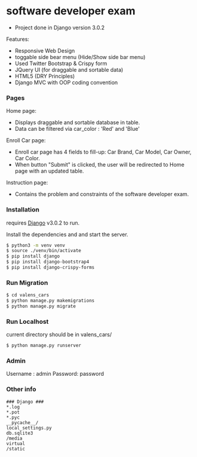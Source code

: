 # software developer exam

  - Project done in Django version 3.0.2

Features:
  - Responsive Web Design
  - toggable side bear menu (Hide/Show side bar menu)
  - Used Twitter Bootstrap & Crispy form
  - JQuery UI (for draggable and sortable data)
  - HTML5 (DRY Principles)
  - Django MVC with OOP coding convention

### Pages

Home page:

* Displays draggable and sortable database in table.
* Data can be filtered via car_color : 'Red' and 'Blue'

Enroll Car page:
* Enroll car page has 4 fields to fill-up: Car Brand, Car Model, Car Owner, Car Color.
* When button "Submit" is clicked, the user will be redirected to Home page with an updated table.

Instruction page:
* Contains the problem and constraints of the software developer exam.

### Installation

requires [Django](https://www.djangoproject.com/download/) v3.0.2 to run.

Install the dependencies and  and start the server.

```sh
$ python3 -m venv venv
$ source ./venv/bin/activate
$ pip install django
$ pip install django-bootstrap4
$ pip install django-crispy-forms
```


### Run Migration

```sh
$ cd valens_cars
$ python manage.py makemigrations
$ python manage.py migrate
```

### Run Localhost

current directory should be in valens_cars/
```sh
$ python manage.py runserver 
```

### Admin
Username : admin
Password: password

### Other info
```gitignore file
### Django ###
*.log
*.pot
*.pyc
__pycache__/
local_settings.py
db.sqlite3
/media
virtual
/static
```
